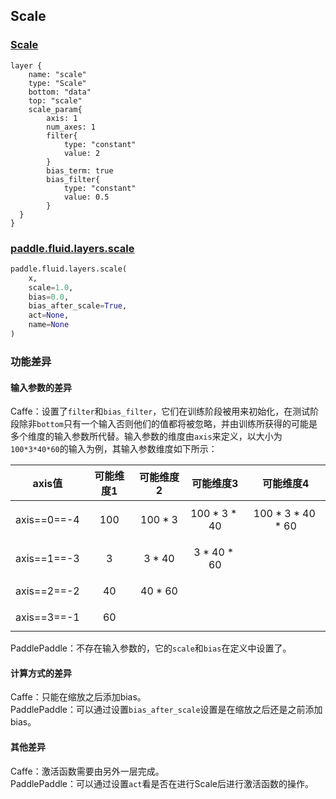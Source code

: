 ## Scale


### [Scale](http://caffe.berkeleyvision.org/tutorial/layers/scale.html)
```
layer {
	name: "scale"
	type: "Scale"
	bottom: "data"
	top: "scale"
	scale_param{
		axis: 1
		num_axes: 1
    	filter{
			type: "constant"
			value: 2
		}
		bias_term: true
		bias_filter{
			type: "constant"
			value: 0.5
		}
  }
}
```


### [paddle.fluid.layers.scale](http://paddlepaddle.org/documentation/docs/zh/1.3/api_cn/layers_cn.html#permalink-137-scale)
```python
paddle.fluid.layers.scale(
	x, 
	scale=1.0, 
	bias=0.0, 
	bias_after_scale=True, 
	act=None, 
	name=None
)
```  

### 功能差异
#### 输入参数的差异
Caffe：设置了`filter`和`bias_filter`，它们在训练阶段被用来初始化，在测试阶段除非`bottom`只有一个输入否则他们的值都将被忽略，并由训练所获得的可能是多个维度的输入参数所代替。输入参数的维度由`axis`来定义，以大小为`100*3*40*60`的输入为例，其输入参数维度如下所示：  

|   axis值    | 可能维度1 | 可能维度2 | 可能维度3 |  可能维度4  |
| :---------: | :-------: | :-------: | :-------: | :---------: |
| axis==0==-4 |    $$100$$    |   $$100*3$$   | $$100*3*40$$  | $$100*3*40*60$$ |
| axis==1==-3 |     $$3$$     |   $$3*40$$    |  $$3*40*60$$  |             |
| axis==2==-2 |    $$40$$     |   $$40*60$$   |           |             |
| axis==3==-1 |    $$60$$     |           |           |             |

  
PaddlePaddle：不存在输入参数的，它的`scale`和`bias`在定义中设置了。  

#### 计算方式的差异
Caffe：只能在缩放之后添加bias。  
PaddlePaddle：可以通过设置`bias_after_scale`设置是在缩放之后还是之前添加bias。


#### 其他差异
Caffe：激活函数需要由另外一层完成。  
PaddlePaddle：可以通过设置`act`看是否在进行Scale后进行激活函数的操作。
